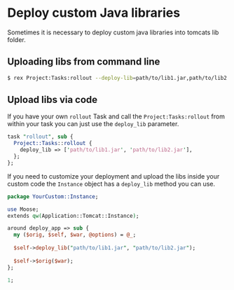 # Deploy custom Java libraries

Sometimes it is necessary to deploy custom java libraries into tomcats lib 
folder.

## Uploading libs from command line

```bash
$ rex Project:Tasks:rollout --deploy-lib=path/to/lib1.jar,path/to/lib2.jar
```

## Upload libs via code

If you have your own `rollout` Task and call the `Project:Tasks:rollout` from 
within your task you can just use the `deploy_lib` parameter.

```perl
task "rollout", sub {
  Project::Tasks::rollout {
    deploy_lib => ['path/to/lib1.jar', 'path/to/lib2.jar'],
  };
};
```


If you need to customize your deployment and upload the libs inside your custom
code the `Instance` object has a `deploy_lib` method you can use.

```perl
package YourCustom::Instance;

use Moose;
extends qw(Application::Tomcat::Instance);

around deploy_app => sub {
  my ($orig, $self, $war, @options) = @_;
  
  $self->deploy_lib("path/to/lib1.jar", "path/to/lib2.jar");
  
  $self->$orig($war);
};

1;
```


 

